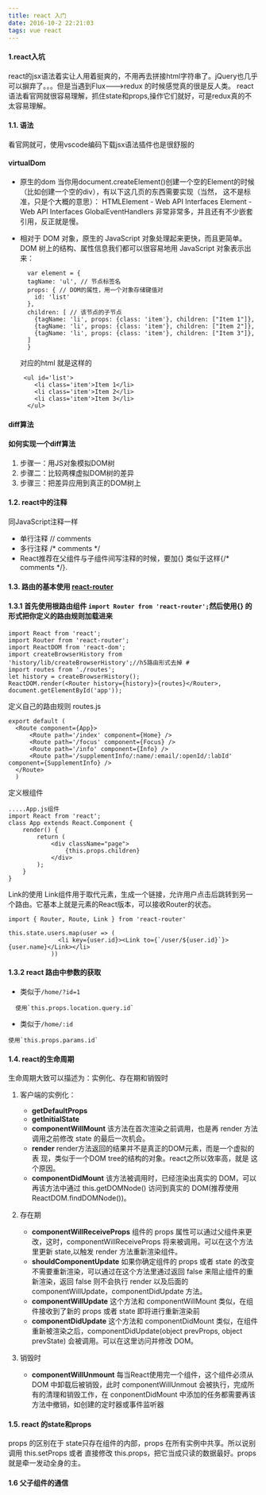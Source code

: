 ```yaml
---
title: react 入门
date: 2016-10-2 22:21:03
tags: vue react
---
```


#### 1.react入坑
react的jsx语法着实让人用着挺爽的，不用再去拼接html字符串了。jQuery也几乎可以摒弃了。。。但是当遇到Flux--->redux 的时候感觉真的很是反人类。
react语法看官网就很容易理解，抓住state和props,操作它们就好，可是redux真的不太容易理解。

#### 1.1. 语法
看官网就可，使用vscode编码下载jsx语法插件也是很舒服的
#### virtualDom
* 原生的dom
   当你用document.createElement()创建一个空的Element的时候（比如创建一个空的div），有以下这几页的东西需要实现（当然， 这不是标准，只是个大概的意思）：
  HTMLElement - Web API Interfaces
  Element - Web API Interfaces
  GlobalEventHandlers
  非常非常多，并且还有不少嵌套引用，反正就是慢。
  
* 相对于 DOM 对象，原生的 JavaScript 对象处理起来更快，而且更简单。DOM 树上的结构、属性信息我们都可以很容易地用 JavaScript 对象表示出来：
  ```
    var element = {
    tagName: 'ul', // 节点标签名
    props: { // DOM的属性，用一个对象存储键值对
      id: 'list'
    },
    children: [ // 该节点的子节点
      {tagName: 'li', props: {class: 'item'}, children: ["Item 1"]},
      {tagName: 'li', props: {class: 'item'}, children: ["Item 2"]},
      {tagName: 'li', props: {class: 'item'}, children: ["Item 3"]},
    ]
  	}
  ```
  对应的html 就是这样的
  ```
   <ul id='list'>
      <li class='item'>Item 1</li>
      <li class='item'>Item 2</li>
      <li class='item'>Item 3</li>
	</ul>
  ```
#### diff算法
#### **如何实现一个diff算法**
1. 步骤一：用JS对象模拟DOM树
1. 步骤二：比较两棵虚拟DOM树的差异
1.  步骤三：把差异应用到真正的DOM树上

#### 1.2. react中的注释
同JavaScript注释一样
* 单行注释 // comments
* 多行注释 /* comments */
* React推荐在父组件与子组件间写注释的时候，要加{} 类似于这样{/* comments */}.

#### 1.3. 路由的基本使用 [react-router](https://github.com/reactjs/react-router)

#### 1.3.1 首先使用根路由组件 `import Router from 'react-router';`然后使用{} 的形式把你定义的路由规则加载进来
```
import React from 'react';
import Router from 'react-router';
import ReactDOM from 'react-dom';
import createBrowserHistory from 'history/lib/createBrowserHistory';//h5路由形式去掉 # 
import routes from './routes';
let history = createBrowserHistory();
ReactDOM.render(<Router history={history}>{routes}</Router>, document.getElementById('app'));
```
定义自己的路由规则 routes.js
```
export default (
  <Route component={App}>
      <Route path='/index' component={Home} />
      <Route path='/focus' component={Focus} />
      <Route path='/info' component={Info} />
      <Route path='/supplementInfo/:name/:email/:openId/:labId' component={SupplementInfo} />
  </Route>
  )
```
定义根组件
```
.....App.js组件
import React from 'react';
class App extends React.Component {
	render() {
		return (
			<div className="page">
				{this.props.children}
			</div>
		);
	}
}
```
Link的使用 Link组件用于取代<a>元素，生成一个链接，允许用户点击后跳转到另一个路由。它基本上就是<a>元素的React版本，可以接收Router的状态。

```
import { Router, Route, Link } from 'react-router'

this.state.users.map(user => (
              <li key={user.id}><Link to={`/user/${user.id}`}>{user.name}</Link></li>
            ))
```
#### 1.3.2 react 路由中参数的获取
* 类似于`/home/?id=1`

```
  使用`this.props.location.query.id`
```
* 类似于`/home/:id`

```
使用`this.props.params.id`
```

#### 1.4. react的生命周期

生命周期大致可以描述为：实例化、存在期和销毁时

1. 客户端的实例化：
    * **getDefaultProps**
    * **getInitialState**
    * **componentWillMount**
     该方法在首次渲染之前调用，也是再 render 方法调用之前修改 state 的最后一次机会。
    *  **render**
      render方法返回的结果并不是真正的DOM元素，而是一个虚拟的表         现，类似于一个DOM tree的结构的对象。react之所以效率高，就是          这个原因。
    *  **componentDidMount**
      该方法被调用时，已经渲染出真实的 DOM，可以再该方法中通过            this.getDOMNode() 访问到真实的 DOM(推荐使用               ReactDOM.findDOMNode())。
 1. 存在期
     * **componentWillReceiveProps**
      组件的 props 属性可以通过父组件来更改，这时，componentWillReceiveProps 将来被调用。可以在这个方法里更新 state,以触发 render 方法重新渲染组件。
	 * **shouldComponentUpdate**
      如果你确定组件的 props 或者 state 的改变不需要重新渲染，可以通过在这个方法里通过返回 false 来阻止组件的重新渲染，返回 false 则不会执行 render 以及后面的 componentWillUpdate，componentDidUpdate 方法。
	 * **componentWillUpdate**
	  这个方法和 componentWillMount 类似，在组件接收到了新的 props 或者 state 即将进行重新渲染前
	 * **componentDidUpdate**
      这个方法和 componentDidMount 类似，在组件重新被渲染之后，componentDidUpdate(object prevProps, object prevState) 会被调用。可以在这里访问并修改 DOM。
      
1. 销毁时
     * **componentWillUnmount**
     每当React使用完一个组件，这个组件必须从 DOM 中卸载后被销毁，此时 componentWillUnmout 会被执行，完成所有的清理和销毁工作，在 conponentDidMount 中添加的任务都需要再该方法中撤销，如创建的定时器或事件监听器


#### 1.5. react 的state和props

props 的区别在于 state只存在组件的内部，props 在所有实例中共享。所以说别调用 this.setProps 或者 直接修改 this.props，把它当成只读的数据最好。props就是牵一发动全身的主。

#### 1.6 父子组件的通信
